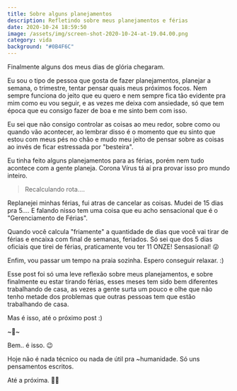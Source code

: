 ```yaml
---
title: Sobre alguns planejamentos
description: Refletindo sobre meus planejamentos e férias
date: 2020-10-24 18:59:50
image: /assets/img/screen-shot-2020-10-24-at-19.04.00.png
category: vida
background: "#0B4F6C"
---
```

Finalmente alguns dos meus dias de glória chegaram.

Eu sou o tipo de pessoa que gosta de fazer planejamentos, planejar a semana, o trimestre, tentar pensar quais meus próximos focos. Nem sempre funciona do jeito que eu quero e nem sempre fica tão evidente pra mim como eu vou seguir, e as vezes me deixa com ansiedade, só que tem época que eu consigo fazer de boa e me sinto bem com isso.

Eu sei que não consigo controlar as coisas ao meu redor, sobre como ou quando vão acontecer, ao lembrar disso é o momento que eu sinto que estou com meus pés no chão e mudo meu jeito de pensar sobre as coisas ao invés de ficar estressada por "besteira".

Eu tinha feito alguns planejamentos para as férias, porém nem tudo acontece com a gente planeja. Corona Vírus tá aí pra provar isso pro mundo inteiro.

> Recalculando rota....

Replanejei minhas férias, fui atras de cancelar as coisas. Mudei de 15 dias pra 5.... E falando nisso tem uma coisa que eu acho sensacional que é o "Gerenciamento de Férias".

Quando você calcula "friamente" a quantidade de dias que você vai tirar de férias e encaixa com final de semanas, feriados. Só sei que dos 5 dias oficiais que tirei de férias, praticamente vou ter 11 ONZE! Sensasional! 😜

Enfim, vou passar um tempo na praia sozinha. Espero conseguir relaxar. :)

Esse post foi só uma leve reflexão sobre meus planejamentos, e sobre finalmente eu estar tirando férias, esses meses tem sido bem diferentes trabalhando de casa, as vezes a gente surta um pouco e olhe que não tenho metade dos problemas que outras pessoas tem que estão trabalhando de casa.

Mas é isso, até o próximo post :)

\~🌟\~

Bem.. é isso. 😉

Hoje não é nada técnico ou nada de útil pra ~humanidade. Só uns pensamentos escritos.

Até a próxima. 🤙🏽